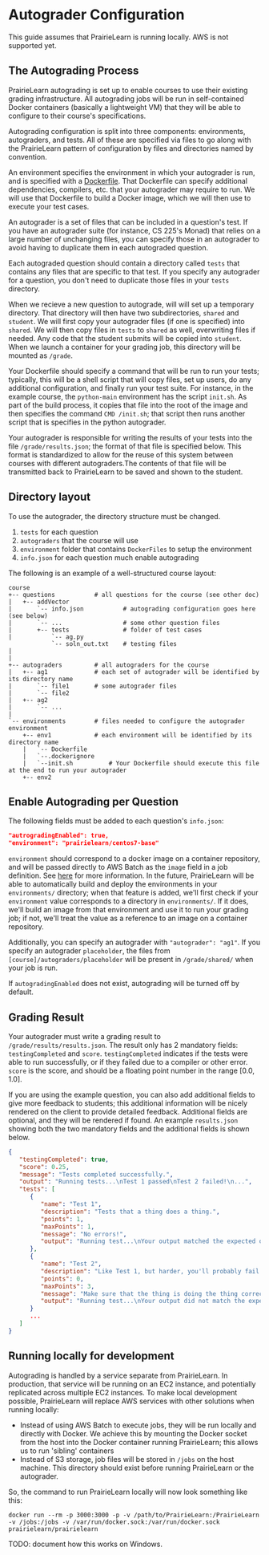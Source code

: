 # Autograder Configuration

This guide assumes that PrairieLearn is running locally. AWS is not supported yet.

## The Autograding Process

PrairieLearn autograding is set up to enable courses to use their existing grading infrastructure. All autograding jobs will be run in self-contained Docker containers (basically a lightweight VM) that they will be able to configure to their course's specifications.

Autograding configuration is split into three components: environments, autograders, and tests. All of these are specified via files to go along with the PrairieLearn pattern of configuration by files and directories named by convention.

An environment specifies the environment in which your autograder is run, and is specified with a [Dockerfile](https://docs.docker.com/engine/reference/builder/). That Dockerfile can specify additional dependencies, compilers, etc. that your autograder may require to run. We will use that Dockerfile to build a Docker image, which we will then use to execute your test cases.

An autograder is a set of files that can be included in a question's test. If you have an autograder suite (for instance, CS 225's Monad) that relies on a large number of unchanging files, you can specify those in an autograder to avoid having to duplicate them in each autograded question.

Each autograded question should contain a directory called `tests` that contains any files that are specific to that test. If you specify any autograder for a question, you don't need to duplicate those files in your `tests` directory.

When we recieve a new question to autograde, will will set up a temporary directory. That directory will then have two subdirectories, `shared` and `student`. We will first copy your autograder files (if one is specified) into `shared`. We will then copy files in `tests` to `shared` as well, overwriting files if needed. Any code that the student submits will be copied into `student`. When we launch a container for your grading job, this directory will be mounted as `/grade`.

Your Dockerfile should specify a command that will be run to run your tests; typically, this will be a shell script that will copy files, set up users, do any additional configuration, and finally run your test suite. For instance, in the example course, the `python-main` environment has the script `init.sh`. As part of the build process, it copies that file into the root of the image and then specifies the command `CMD /init.sh`; that script then runs another script that is specifies in the python autograder.

Your autograder is responsible for writing the results of your tests into the file `/grade/results.json`; the format of that file is specified below. This format is standardized to allow for the reuse of this system between courses with different autograders.The contents of that file will be transmitted back to PrairieLearn to be saved and shown to the student.

## Directory layout

To use the autograder, the directory structure must be changed.

1. `tests` for each question
2. `autograders` that the course will use
3. `environment` folder that contains `DockerFiles` to setup the environment
4. `info.json` for each question much enable autograding

The following is an example of a well-structured course layout:

```
course
+-- questions           # all questions for the course (see other doc)
|   +-- addVector
|       `-- info.json           # autograding configuration goes here (see below)
|       `-- ...                 # some other question files
|       +-- tests               # folder of test cases
|           `-- ag.py       
            `-- soln_out.txt    # testing files
|        
|   
+-- autograders         # all autograders for the course
|   +-- ag1             # each set of autograder will be identified by its directory name
|       `-- file1       # some autograder files
|       `-- file2
|   +-- ag2
|       `-- ...
|
`-- environments        # files needed to configure the autograder environment
    +-- env1            # each environment will be identified by its directory name
    |   `-- Dockerfile
    |   `--.dockerignore
    |   `--init.sh          # Your Dockerfile should execute this file at the end to run your autograder
    +-- env2
```

## Enable Autograding per Question

The following fields must be added to each question's `info.json`:

```json
"autrogradingEnabled": true,
"environment": "prairielearn/centos7-base"
```

`environment` should correspond to a docker image on a container repository, and will be passed directly to AWS Batch as the `image` field in a job definition. See [here](http://docs.aws.amazon.com/batch/latest/userguide/job_definition_parameters.html) for more information. In the future, PrairieLearn will be able to automatically build and deploy the environments in your `environments/` directory; when that feature is added, we'll first check if your `environment` value corresponds to a directory in `environments/`. If it does, we'll build an image from that environment and use it to run your grading job; if not, we'll treat the value as a reference to an image on a container repository.

Additionally, you can specify an autograder with `"autograder": "ag1"`. If you specify an autograder `placeholder`, the files from `[course]/autograders/placeholder` will be present in `/grade/shared/` when your job is run.

If `autogradingEnabled` does not exist, autograding will be turned off by default.

## Grading Result

Your autograder must write a grading result to `/grade/results/results.json`. The result only has 2 mandatory fields: `testingCompleted` and `score`. `testingCompleted` indicates if the tests were able to run successfully, or if they failed due to a compiler or other error. `score` is the score, and should be a floating point number in the range [0.0, 1.0].

If you are using the example question, you can also add additional fields to give more feedback to students; this additional information will be nicely rendered on the client to provide detailed feedback. Additional fields are optional, and they will be rendered if found. An example `results.json` showing both the two mandatory fields and the additional fields is shown below.

```json
{
   "testingCompleted": true,
   "score": 0.25,
   "message": "Tests completed successfully.",
   "output": "Running tests...\nTest 1 passed\nTest 2 failed!\n...",
   "tests": [
      {
         "name": "Test 1",
         "description": "Tests that a thing does a thing.",
         "points": 1,
         "maxPoints": 1,
         "message": "No errors!",
         "output": "Running test...\nYour output matched the expected output.",
      },
      {
         "name": "Test 2",
         "description": "Like Test 1, but harder, you'll probably fail it.",
         "points": 0,
         "maxPoints": 3,
         "message": "Make sure that the thing is doing the thing correctly.",
         "output": "Running test...\nYour output did not match the expected output."
      }
      ...
   ]
}
```

## Running locally for development

Autograding is handled by a service separate from PrairieLearn. In production, that service will be running on an EC2 instance, and potentially replicated across multiple EC2 instances. To make local development possible, PrairieLearn will replace AWS services with other solutions when running locally:

* Instead of using AWS Batch to execute jobs, they will be run locally and directly with Docker. We achieve this by mounting the Docker socket from the host into the Docker container running PrairieLearn; this allows us to run 'sibling' containers
* Instead of S3 storage, job files will be stored in `/jobs` on the host machine. This directory should exist before running PrairieLearn or the autograder.

So, the command to run PrairieLearn locally will now look something like this:

```
docker run --rm -p 3000:3000 -p -v /path/to/PrairieLearn:/PrairieLearn -v /jobs:/jobs -v /var/run/docker.sock:/var/run/docker.sock prairielearn/prairielearn
```

TODO: document how this works on Windows.
